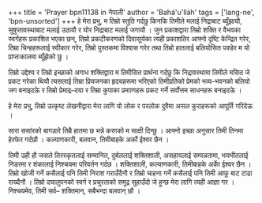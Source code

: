 +++
title = 'Prayer bpn11138 in नेपाली'
author = 'Bahá'u'lláh'
tags = ['lang-ne', 'bpn-unsorted']
+++
हे मेरा प्रभु, म तिम्रो स्तुति गर्दछु किनकि तिमीले मलाई निद्राबाट ब्युँझायौ, सुषुप्तावस्थाबाट मलाई उठायौ र घोर निद्राबाट मलाई जगायौ । जुन प्रकाशद्वारा तिम्रो शक्ति र वैभवका स्वर्गहरू प्रकाशित भएका छन्, तिम्रो प्रकटीकरणको दिवासूर्यका त्यही प्रकाशतिर आफ्नो दृष्टि केन्द्रित गरेर, तिम्रा चिन्हहरूलाई स्वीकार गरेर, तिम्रो पुस्तकमा विश्वास गरेर तथा तिम्रो हातलाई बलियोसित पक्डेर म यो प्राप्तःकालमा ब्यूँझेको छु । 

तिम्रो उद्देश्य र तिम्रो इच्छाको अगाध शक्तिद्वारा म तिमीसित प्रार्थना गर्दछु कि निद्रावस्थामा तिमीले मसित जे प्रकट गरेका थियौ त्यसलाई तिम्रा प्रियजनका हृदयहरूमा भरिएको तिमीप्रतिको प्रेमको भव्य–भवनको बलियो जग बनाइदऊे र तिम्रो प्रेमाद्र–दया र तिम्रा कुपाका प्रमााणहरू प्रकट गर्ने सर्वोत्तम साधनहरू बनाइदऊे । 

हे मेरा प्रभु, तिम्रो उत्कृष्ट लेखनीद्वारा मेरा लागि यो लोक र परलोक दुवैमा असल कुराहरूको आपूर्ति गरिदेऊ । 

सारा ससांरको बागडारे तिम्रै हातमा छ भन्ने करुाको म साक्षी दिन्छु । आफ्नो इच्छा अनुसार तिमी तिनमा हेरफेर गर्दछौ । कल्याणकारी, बलवान, तिमीबाहके अर्को ईश्वर छैन । 

तिमी उही हौ जसले तिरस्कृतलाई सम्मानित, दुर्बललाई शक्तिशाली, असहायलाई सम्पन्नतामा, भयभीतलाई निडरमा र शंकालाई निश्चयमा परिवर्तन गर्दछ । शक्तिशाली, कल्याणकारी, तिमीबाहके अर्काे ईश्वर छैन । तिम्रो खोजी गर्ने कसैलाई पनि तिमी निराश गराउँदैनौ र तिम्रो चाहना गर्ने कसैलाई पनि तिमी आफू बाट टाढा राख्दैनौ । तिम्रो दयालुपनको स्वर्ग र प्रचुरताको समुद्र सुहाउँदो जे हुन्छ मेरा लागि त्यही आज्ञा गर । निश्चयमेव, तिमी सर्व– शक्तिमान्, सबैभन्दा बलवान् छौ ।
